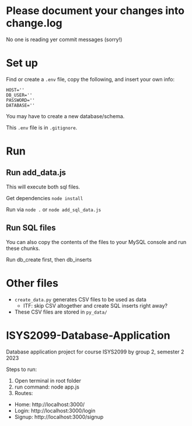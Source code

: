 # Please document your changes into change.log 
No one is reading yer commit messages (sorry!)

# Set up
Find or create a ```.env``` file, copy the following, and insert your own info:
```
HOST=''
DB_USER=''
PASSWORD=''
DATABASE=''
```
You may have to create a new database/schema.

This ```.env``` file is in ```.gitignore```.

# Run
## Run add_data.js
This will execute both sql files.

Get dependencies ```node install```

Run via ```node .``` or ```node add_sql_data.js```

## Run SQL files
You can also copy the contents of the files to your MySQL console and run these chunks.

Run db_create first, then db_inserts

# Other files
- ```create_data.py``` generates CSV files to be used as data
    - ITF: skip CSV altogether and create SQL inserts right away?
- These CSV files are stored in ```py_data/```

# ISYS2099-Database-Application
Database application project for course ISYS2099 by group 2, semester 2 2023

Steps to run:
1. Open terminal in root folder
2. run command: node app.js
4. Routes:
- Home: http://localhost:3000/
- Login: http://localhost:3000/login
- Signup: http://localhost:3000/signup